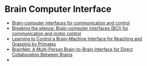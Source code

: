 # Brain Computer Interface

- [Brain-computer interfaces for communication and control](http://www.cs.cmu.edu/~tanja/BCI/BCIreview.pdf)
- [Breaking the silence: Brain-computer interfaces (BCI) for communication and motor control](https://onlinelibrary.wiley.com/doi/full/10.1111/j.1469-8986.2006.00456.x)
- [Learning to Control a Brain–Machine Interface for Reaching and Grasping by Primates](https://journals.plos.org/plosbiology/article?id=10.1371/journal.pbio.0000042)
- [BrainNet: A Multi-Person Brain-to-Brain Interface for Direct Collaboration Between Brains](https://arxiv.org/pdf/1809.08632.pdf)
- 
